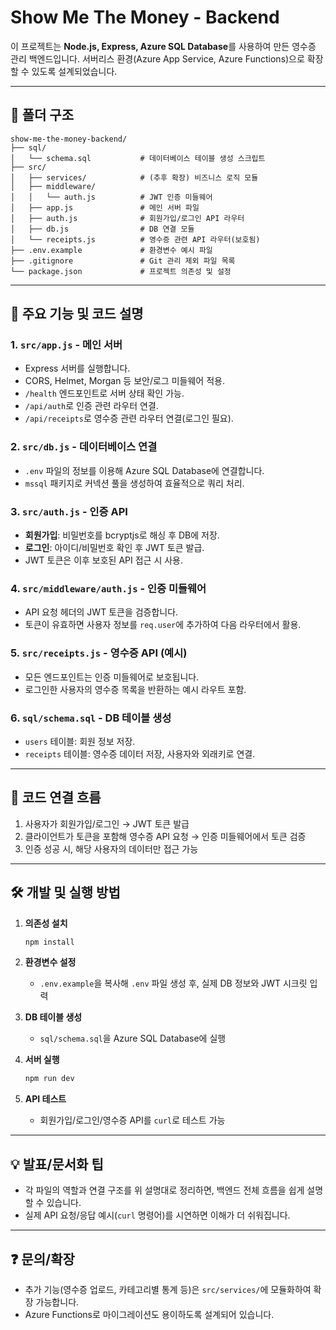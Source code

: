 # Show Me The Money - Backend

이 프로젝트는 **Node.js, Express, Azure SQL Database**를 사용하여 만든 영수증 관리 백엔드입니다. 서버리스 환경(Azure App Service, Azure Functions)으로 확장할 수 있도록 설계되었습니다.

---

## 📁 폴더 구조

```
show-me-the-money-backend/
├── sql/
│   └── schema.sql           # 데이터베이스 테이블 생성 스크립트
├── src/
│   ├── services/            # (추후 확장) 비즈니스 로직 모듈
│   ├── middleware/
│   │   └── auth.js          # JWT 인증 미들웨어
│   ├── app.js               # 메인 서버 파일
│   ├── auth.js              # 회원가입/로그인 API 라우터
│   ├── db.js                # DB 연결 모듈
│   └── receipts.js          # 영수증 관련 API 라우터(보호됨)
├── .env.example             # 환경변수 예시 파일
├── .gitignore               # Git 관리 제외 파일 목록
└── package.json             # 프로젝트 의존성 및 설정
```

---

## 🚦 주요 기능 및 코드 설명

### 1. `src/app.js` - 메인 서버

- Express 서버를 실행합니다.
- CORS, Helmet, Morgan 등 보안/로그 미들웨어 적용.
- `/health` 엔드포인트로 서버 상태 확인 가능.
- `/api/auth`로 인증 관련 라우터 연결.
- `/api/receipts`로 영수증 관련 라우터 연결(로그인 필요).

### 2. `src/db.js` - 데이터베이스 연결

- `.env` 파일의 정보를 이용해 Azure SQL Database에 연결합니다.
- `mssql` 패키지로 커넥션 풀을 생성하여 효율적으로 쿼리 처리.

### 3. `src/auth.js` - 인증 API

- **회원가입**: 비밀번호를 bcryptjs로 해싱 후 DB에 저장.
- **로그인**: 아이디/비밀번호 확인 후 JWT 토큰 발급.
- JWT 토큰은 이후 보호된 API 접근 시 사용.

### 4. `src/middleware/auth.js` - 인증 미들웨어

- API 요청 헤더의 JWT 토큰을 검증합니다.
- 토큰이 유효하면 사용자 정보를 `req.user`에 추가하여 다음 라우터에서 활용.

### 5. `src/receipts.js` - 영수증 API (예시)

- 모든 엔드포인트는 인증 미들웨어로 보호됩니다.
- 로그인한 사용자의 영수증 목록을 반환하는 예시 라우트 포함.

### 6. `sql/schema.sql` - DB 테이블 생성

- `users` 테이블: 회원 정보 저장.
- `receipts` 테이블: 영수증 데이터 저장, 사용자와 외래키로 연결.

---

## 🔗 코드 연결 흐름

1. 사용자가 회원가입/로그인 → JWT 토큰 발급
2. 클라이언트가 토큰을 포함해 영수증 API 요청 → 인증 미들웨어에서 토큰 검증
3. 인증 성공 시, 해당 사용자의 데이터만 접근 가능

---

## 🛠️ 개발 및 실행 방법

1. **의존성 설치**
   ```powershell
   npm install
   ```

2. **환경변수 설정**
   - `.env.example`을 복사해 `.env` 파일 생성 후, 실제 DB 정보와 JWT 시크릿 입력

3. **DB 테이블 생성**
   - `sql/schema.sql`을 Azure SQL Database에 실행

4. **서버 실행**
   ```powershell
   npm run dev
   ```

5. **API 테스트**
   - 회원가입/로그인/영수증 API를 `curl`로 테스트 가능

---

## 💡 발표/문서화 팁

- 각 파일의 역할과 연결 구조를 위 설명대로 정리하면, 백엔드 전체 흐름을 쉽게 설명할 수 있습니다.
- 실제 API 요청/응답 예시(`curl` 명령어)를 시연하면 이해가 더 쉬워집니다.

---

## ❓ 문의/확장

- 추가 기능(영수증 업로드, 카테고리별 통계 등)은 `src/services/`에 모듈화하여 확장 가능합니다.
- Azure Functions로 마이그레이션도 용이하도록 설계되어 있습니다.